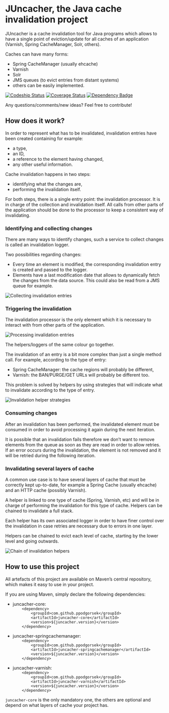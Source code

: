 # JUncacher, the Java cache invalidation project

JUncacher is a cache invalidation tool for Java programs which allows to have a single point of eviction/update for all caches of an application (Varnish, Spring CacheManager, Solr, others).

Caches can have many forms:
* Spring CacheManager (usually ehcache)
* Varnish
* Solr
* JMS queues (to evict entries from distant systems)
* others can be easily implemented.

[![Codeship Status](https://codeship.com/projects/7fc26c70-a2cf-0133-3d2b-5219d091b483/status?branch=master)](https://codeship.com/projects/129036)
[![Coverage Status](https://coveralls.io/repos/github/ppodgorsek/juncacher/badge.svg?branch=master)](https://coveralls.io/github/ppodgorsek/juncacher?branch=master)
[![Dependency Badge](https://www.versioneye.com/user/projects/56a63e5d1b78fd0039000179/badge.svg?style=flat)](https://www.versioneye.com/user/projects/56a63e5d1b78fd0039000179)

Any questions/comments/new ideas? Feel free to contribute!

## How does it work?

In order to represent what has to be invalidated, invalidation entries have been created containing for example:
* a type,
* an ID,
* a reference to the element having changed,
* any other useful information.

Cache invalidation happens in two steps:
* identifying what the changes are,
* performing the invalidation itself.

For both steps, there is a single entry point: the invalidation processor. It is in charge of the collection and invalidation itself. All calls from other parts of the application should be done to the processor to keep a consistent way of invalidating.

### Identifying and collecting changes

There are many ways to identify changes, such a service to collect changes is called an invalidation logger.

Two possibilities regarding changes:
* Every time an element is modified, the corresponding invalidation entry is created and passed to the logger.
* Elements have a last modification date that allows to dynamically fetch the changes from the data source. This could also be read from a JMS queue for example.

![Collecting invalidation entries](https://github.com/ppodgorsek/juncacher/blob/master/src/doc/uml/generated/collect_invalidation_entries_sequence.png)

### Triggering the invalidation

The invalidation processor is the only element which it is necessary to interact with from other parts of the application.

![Processing invalidation entries](https://github.com/ppodgorsek/juncacher/blob/master/src/doc/uml/generated/process_invalidation_entries_sequence.png)

The helpers/loggers of the same colour go together.

The invalidation of an entry is a bit more complex than just a single method call. For example, according to the type of entry:
* Spring CacheManager: the cache regions will probably be different,
* Varnish: the BAN/PURGE/GET URLs will probably be different too. 

This problem is solved by helpers by using strategies that will indicate what to invalidate according to the type of entry.

![Invalidation helper strategies](https://github.com/ppodgorsek/juncacher/blob/master/src/doc/uml/generated/invalidation_helper_strategies_activity.png)

### Consuming changes

After an invalidation has been performed, the invalidated element must be consumed in order to avoid processing it again during the next iteration.

It is possible that an invalidation fails therefore we don’t want to remove elements from the queue as soon as they are read in order to allow retries. If an error occurs during the invalidation, the element is not removed and it will be retried during the following iteration.

### Invalidating several layers of cache

A common use case is to have several layers of cache that must be correctly kept up-to-date, for example a Spring Cache (usually ehcache) and an HTTP cache (possibly Varnish).

A helper is linked to one type of cache (Spring, Varnish, etc) and will be in charge of performing the invalidation for this type of cache. Helpers can be chained to invalidate a full stack.

Each helper has its own associated logger in order to have finer control over the invalidation in case retries are necessary due to errors in one layer.

Helpers can be chained to evict each level of cache, starting by the lower level and going outwards.

![Chain of invalidation helpers](https://github.com/ppodgorsek/juncacher/blob/master/src/doc/uml/generated/invalidation_helper_chain_activity.png)

## How to use this project

All artefacts of this project are available on Maven’s central repository, which makes it easy to use in your project.

If you are using Maven, simply declare the following dependencies:
* juncacher-core:  
`    <dependency>`  
`        <groupId>com.github.ppodgorsek</groupId>`  
`        <artifactId>juncacher-core</artifactId>`  
`        <version>${juncacher.version}</version>`  
`    </dependency>`

* juncacher-springcachemanager:  
`    <dependency>`  
`        <groupId>com.github.ppodgorsek</groupId>`  
`        <artifactId>juncacher-springcachemanager</artifactId>`  
`        <version>${juncacher.version}</version>`  
`    </dependency>`

* juncacher-varnish:  
`    <dependency>`  
`        <groupId>com.github.ppodgorsek</groupId>`  
`        <artifactId>juncacher-varnish</artifactId>`  
`        <version>${juncacher.version}</version>`  
`    </dependency>`

`juncacher-core` is the only mandatory one, the others are optional and depend on what layers of cache your project has.
